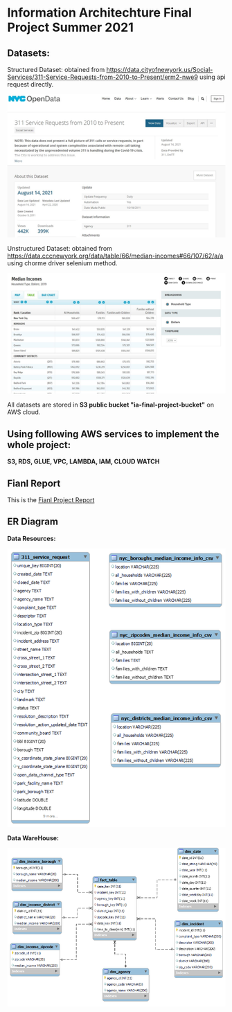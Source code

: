# Information Architechture Final Project Summer 2021


## Datasets:

Structured Dataset: obtained from https://data.cityofnewyork.us/Social-Services/311-Service-Requests-from-2010-to-Present/erm2-nwe9 using api request directly.

![311 Request Service DataSource](https://github.com/xiaolancara/AWS-Final-Project/blob/main/ResourceDatasets/311%20Service%20Request%20StructuredDataSource.JPG)

Unstructured Dataset: obtained from https://data.cccnewyork.org/data/table/66/median-incomes#66/107/62/a/a using chorme driver selenium method.

![Median Income DataSource](https://github.com/xiaolancara/AWS-Final-Project/blob/main/ResourceDatasets/Median%20Income%20UnstructuredDataSource.JPG)

All datasets are stored in **S3 public bucket "ia-final-project-bucket"** on AWS cloud.

## Using folllowing AWS services to implement the whole project:
**S3, RDS, GLUE, VPC, LAMBDA, IAM, CLOUD WATCH**

## Fianl Report
This is the [Fianl Project Report](https://github.com/xiaolancara/AWS-Final-Project/blob/main/InteriumDocuments/Final%20Project%20Report.pdf)

## ER Diagram
**Data Resources:**

![Data Resource](https://github.com/xiaolancara/AWS-Final-Project/blob/main/InteriumDocuments/Resource%20ER.png)


**Data WareHouse:**

![Data WareHouse](https://github.com/xiaolancara/AWS-Final-Project/blob/main/InteriumDocuments/Data%20Warehouse%20ER.png)

